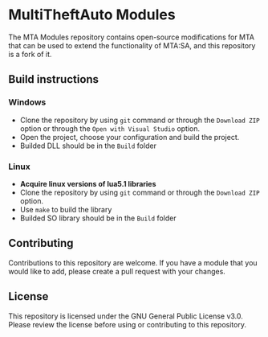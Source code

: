 # MultiTheftAuto Modules

The MTA Modules repository contains open-source modifications for MTA that can be used to extend the functionality of MTA:SA, and this repository is a fork of it.

## Build instructions

### Windows
- Clone the repository by using `git` command or through the `Download ZIP` option or through the `Open with Visual Studio` option.
- Open the project, choose your configuration and build the project.
- Builded DLL should be in the `Build` folder

### Linux
- **Acquire linux versions of lua5.1 libraries**
- Clone the repository by using `git` command or through the `Download ZIP` option.
- Use `make` to build the library
- Builded SO library should be in the `Build` folder

## Contributing

Contributions to this repository are welcome. If you have a module that you would like to add, please create a pull request with your changes.

## License

This repository is licensed under the GNU General Public License v3.0. Please review the license before using or contributing to this repository.